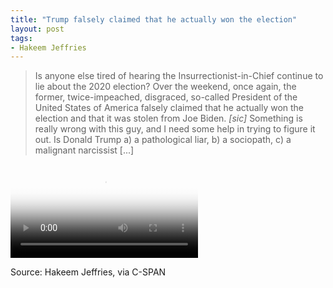 ```yaml
---
title: "Trump falsely claimed that he actually won the election"
layout: post
tags:
- Hakeem Jeffries
---
```


> Is anyone else tired of hearing the Insurrectionist-in-Chief continue to lie about the 2020 election? Over the weekend, once again, the former, twice-impeached, disgraced, so-called President of the United States of America falsely claimed that he actually won the election and that it was stolen from Joe Biden. *[sic]* Something is really wrong with this guy, and I need some help in trying to figure it out. Is Donald Trump a) a pathological liar, b) a sociopath, c) a malignant narcissist \[...\]

<div class="embed-responsive embed-responsive-16by9"><video class="embed-responsive-item" controls src="/assets/2021-07-26-Hakeem-Jeffries.mp4" poster="/assets/2021-07-26-Hakeem-Jeffries.jpg"></video></div>

Source: Hakeem Jeffries, via C-SPAN
